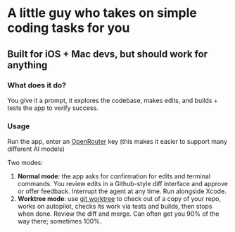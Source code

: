# A little guy who takes on simple coding tasks for you
## Built for iOS + Mac devs, but should work for anything

### What does it do?

You give it a prompt, it explores the codebase, makes edits, and builds + tests the app to verify success.

### Usage

Run the app, enter an [OpenRouter](https://openrouter.ai) key (this makes it easier to support many different AI models)

Two modes:
1. **Normal mode**: the app asks for confirmation for edits and terminal commands. You review edits in a Github-style diff interface and approve or offer feedback. Interrupt the agent at any time. Run alongside Xcode.
2. **Worktree mode**: use [git worktree](https://stackoverflow.com/questions/31935776/what-would-i-use-git-worktree-for) to check out of a copy of your repo, works on autopilot, checks its work via tests and builds, then stops when done. Review the diff and merge. Can often get you 90% of the way there; sometimes 100%.


